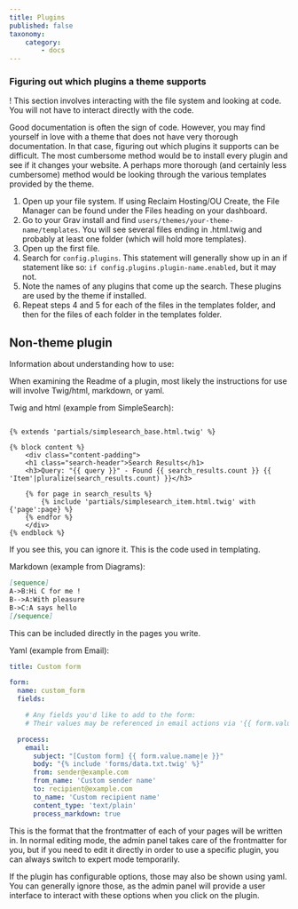 ```yaml
---
title: Plugins
published: false
taxonomy:
    category:
        - docs
---
```


### Figuring out which plugins a theme supports

! This section involves interacting with the file system and looking at code. You will not have to interact directly with the code.

Good documentation is often the sign of code. However, you may find yourself in love with a theme that does not have very thorough documentation. In that case, figuring out which plugins it supports can be difficult. The most cumbersome method would be to install every plugin and see if it changes your website. A perhaps more thorough (and certainly less cumbersome) method would be looking through the various templates provided by the theme.

1. Open up your file system. If using Reclaim Hosting/OU Create, the File Manager can be found under the Files heading on your dashboard.
2. Go to your Grav install and find `users/themes/your-theme-name/templates`. You will see several files ending in .html.twig and probably at least one folder (which will hold more templates).
3. Open up the first file.
4. Search for `config.plugins`. This statement will generally show up in an if statement like so: `if config.plugins.plugin-name.enabled`, but it may not.
5. Note the names of any plugins that come up the search. These plugins are used by the theme if installed.
6. Repeat steps 4 and 5 for each of the files in the templates folder, and then for the files of each folder in the templates folder.

## Non-theme plugin

Information about understanding how to use:

When examining the Readme of a plugin, most likely the instructions for use will involve Twig/html, markdown, or yaml.

Twig and html (example from SimpleSearch):
```twig

{% extends 'partials/simplesearch_base.html.twig' %}

{% block content %}
    <div class="content-padding">
    <h1 class="search-header">Search Results</h1>
    <h3>Query: "{{ query }}" - Found {{ search_results.count }} {{ 'Item'|pluralize(search_results.count) }}</h3>

    {% for page in search_results %}
        {% include 'partials/simplesearch_item.html.twig' with {'page':page} %}
    {% endfor %}
    </div>
{% endblock %}
```
If you see this, you can ignore it. This is the code used in templating.

Markdown (example from Diagrams):
```md
[sequence]
A->B:Hi C for me !
B-->A:With pleasure
B->C:A says hello
[/sequence]
```
This can be included directly in the pages you write.

Yaml (example from Email):
```yaml
title: Custom form

form:
  name: custom_form
  fields:

    # Any fields you'd like to add to the form:
    # Their values may be referenced in email actions via '{{ form.value.FIELDNAME|e }}'

  process:
    email:
      subject: "[Custom form] {{ form.value.name|e }}"
      body: "{% include 'forms/data.txt.twig' %}"
      from: sender@example.com
      from_name: 'Custom sender name'
      to: recipient@example.com
      to_name: 'Custom recipient name'
      content_type: 'text/plain'
      process_markdown: true
```
This is the format that the frontmatter of each of your pages will be written in. In normal editing mode, the admin panel takes care of the frontmatter for you, but if you need to edit it directly in order to use a specific plugin, you can always switch to expert mode temporarily.

If the plugin has configurable options, those may also be shown using yaml. You can generally ignore those, as the admin panel will provide a user interface to interact with these options when you click on the plugin.